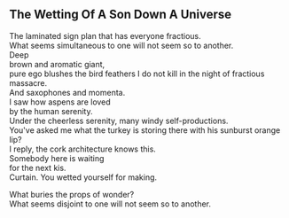 The Wetting Of A Son Down A Universe
------------------------------------
The laminated sign plan that has everyone fractious.  
What seems simultaneous to one will not seem so to another.  
Deep  
brown and aromatic giant,  
pure ego blushes the bird feathers I do not kill in the night of fractious massacre.  
And saxophones and momenta.  
I saw how aspens are loved  
by the human serenity.  
Under the cheerless serenity, many windy self-productions.  
You've asked me what the turkey is storing there with his sunburst orange lip?  
I reply, the cork architecture knows this.  
Somebody here is waiting  
for the next kis.  
Curtain. You wetted yourself for making.  
  
What buries the props of wonder?  
What seems disjoint to one will not seem so to another.  
